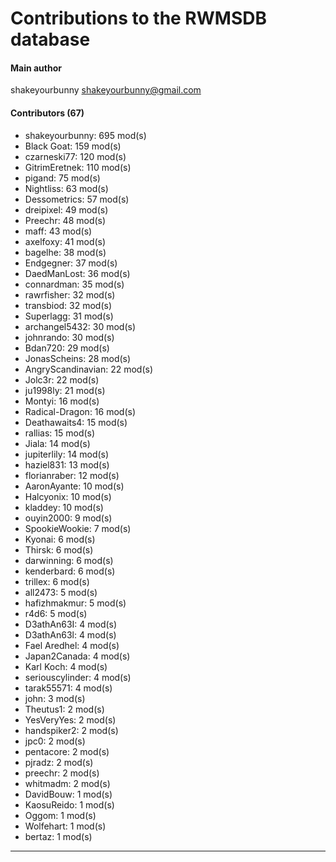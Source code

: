 # Contributions to the RWMSDB database

#### Main author
shakeyourbunny <shakeyourbunny@gmail.com>

#### Contributors (67)
- shakeyourbunny: 695 mod(s)
- Black Goat: 159 mod(s)
- czarneski77: 120 mod(s)
- GitrimEretnek: 110 mod(s)
- pigand: 75 mod(s)
- Nightliss: 63 mod(s)
- Dessometrics: 57 mod(s)
- dreipixel: 49 mod(s)
- Preechr: 48 mod(s)
- maff: 43 mod(s)
- axelfoxy: 41 mod(s)
- bagelhe: 38 mod(s)
- Endgegner: 37 mod(s)
- DaedManLost: 36 mod(s)
- connardman: 35 mod(s)
- rawrfisher: 32 mod(s)
- transbiod: 32 mod(s)
- Superlagg: 31 mod(s)
- archangel5432: 30 mod(s)
- johnrando: 30 mod(s)
- Bdan720: 29 mod(s)
- JonasScheins: 28 mod(s)
- AngryScandinavian: 22 mod(s)
- Jolc3r: 22 mod(s)
- ju1998ly: 21 mod(s)
- Montyi: 16 mod(s)
- Radical-Dragon: 16 mod(s)
- Deathawaits4: 15 mod(s)
- rallias: 15 mod(s)
- Jiala: 14 mod(s)
- jupiterlily: 14 mod(s)
- haziel831: 13 mod(s)
- florianraber: 12 mod(s)
- AaronAyante: 10 mod(s)
- Halcyonix: 10 mod(s)
- kladdey: 10 mod(s)
- ouyin2000: 9 mod(s)
- SpookieWookie: 7 mod(s)
- Kyonai: 6 mod(s)
- Thirsk: 6 mod(s)
- darwinning: 6 mod(s)
- kenderbard: 6 mod(s)
- trillex: 6 mod(s)
- all2473: 5 mod(s)
- hafizhmakmur: 5 mod(s)
- r4d6: 5 mod(s)
- D3athAn63I: 4 mod(s)
- D3athAn63l: 4 mod(s)
- Fael Aredhel: 4 mod(s)
- Japan2Canada: 4 mod(s)
- Karl Koch: 4 mod(s)
- seriouscylinder: 4 mod(s)
- tarak55571: 4 mod(s)
- john: 3 mod(s)
- Theutus1: 2 mod(s)
- YesVeryYes: 2 mod(s)
- handspiker2: 2 mod(s)
- jpc0: 2 mod(s)
- pentacore: 2 mod(s)
- pjradz: 2 mod(s)
- preechr: 2 mod(s)
- whitmadm: 2 mod(s)
- DavidBouw: 1 mod(s)
- KaosuReido: 1 mod(s)
- Oggom: 1 mod(s)
- Wolfehart: 1 mod(s)
- bertaz: 1 mod(s)
------------
